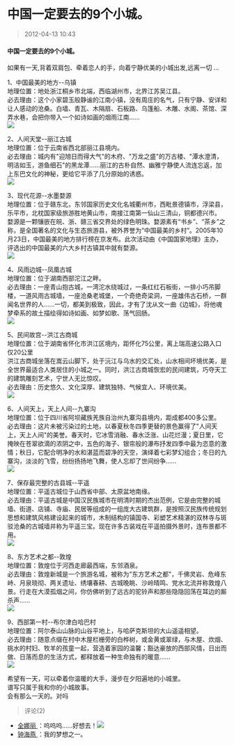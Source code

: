 # 中国一定要去的9个小城。
> 2012-04-13 10:43


#### 中国一定要去的9个小城。

如果有一天,背着双肩包、牵着恋人的手，向着宁静优美的小城出发,远离一切 ...  
  
1、中国最美的地方--乌镇  
地理位置：地处浙江桐乡市北端，西临湖州市，北界江苏吴江县。  
必去理由：这个小家碧玉般静谧的江南小镇，没有周庄的名气，只有宁静、安详和让人感动的沧桑。白墙、青瓦、木隔扇、石板路、乌篷船、木雕、水阁、茶馆、深弄水巷，会把你带入一个如诗如画的烟雨江南......  
[](http://b35.photo.store.qq.com/http_imgload.cgi?/rurl4_b=41e38165a0540d7eb6eb1992e197350fefb5826dd1c57227e2c62d25480e96bb79632a899ca34e5755aaaffdac656d21615e327c34b5fc5623a40c1f654944e1285632f710631bb5b5e44a62f92bd80e5200464d&a=28&b=35)[![](https://pan.4a1801.life/d/Onedrive-4A1801/%E4%B8%AA%E4%BA%BA%E5%BB%BA%E7%AB%99/public/Qzone_wyf/Blogs/images/EF4554C1.webp)](https://pan.4a1801.life/d/Onedrive-4A1801/%E4%B8%AA%E4%BA%BA%E5%BB%BA%E7%AB%99/public/Qzone_wyf/Blogs/images/EF4554C1.webp)  
  
  
2、人间天堂--丽江古城  
地理位置：位于云南省西北部丽江县境内。  
必去理由：城内有"迎旭日而得大气"的木府、"万龙之盛"的万古楼、"潭水澄清，明洁如玉，游鱼细石"的黑龙潭......丽江的古朴自然、幽雅宁静使人流连忘返，加上东巴文化的神秘，更给它平添了几分原始的诱惑。  
[](http://b32.photo.store.qq.com/http_imgload.cgi?/rurl4_b=41e38165a0540d7eb6eb1992e197350fd0d61962a5499beb7b2e66363cdbf93aa4ec5baf05b06fefb6cfe26f2e77685de72fd97a3914df433192e965e10839d5e445c3f57252495c0e8bf9c4d6d3b210a547751a&a=32&b=32)[![](https://pan.4a1801.life/d/Onedrive-4A1801/%E4%B8%AA%E4%BA%BA%E5%BB%BA%E7%AB%99/public/Qzone_wyf/Blogs/images/E88A10E8.webp)](https://pan.4a1801.life/d/Onedrive-4A1801/%E4%B8%AA%E4%BA%BA%E5%BB%BA%E7%AB%99/public/Qzone_wyf/Blogs/images/E88A10E8.webp)  
  
3、现代花源--水墨婺源  
地理位置：位于赣东北，东邻国家历史文化名城衢州市，西毗景德镇市，浮梁县，乐平市，北枕国家级旅游胜地黄山市，南接江南第一仙山三清山，铜都德兴市。  
婺源是一颗镶嵌在皖、浙、赣三省交界处的绿色明珠。婺源素有“书乡”、“茶乡”之称，是全国著名的文化与生态旅游县，被外界誉为“中国最美的乡村”。2005年10月23日，中国最美的地方排行榜在京发布。此次活动由《中国国家地理》主办， 评选出的中国最美的六大乡村古镇其中就有婺源。  
[](http://b31.photo.store.qq.com/http_imgload.cgi?/rurl4_b=41e38165a0540d7eb6eb1992e197350fc819177ce640ea53e60542a3ba3369880af914b2393ab71dcc618e2575fb3db32a03a76f6969ca7dd597ff659dac3c4309dec755272290539fb48251ff54dbcd88b8d7ea&a=35&b=31)[![](https://pan.4a1801.life/d/Onedrive-4A1801/%E4%B8%AA%E4%BA%BA%E5%BB%BA%E7%AB%99/public/Qzone_wyf/Blogs/images/F2877C40.webp)](https://pan.4a1801.life/d/Onedrive-4A1801/%E4%B8%AA%E4%BA%BA%E5%BB%BA%E7%AB%99/public/Qzone_wyf/Blogs/images/F2877C40.webp)  
  
  
4、风雨边城--凤凰古城  
地理位置：位于湖南西部沱江之畔。  
必去理由：一座青山抱古城，一湾沱水绕城过，一条红红石板街，一排小巧吊脚楼，一道风雨古城墙，一座沧桑老城堡，一个奇绝奇梁洞，一座雄伟古石桥，一群闻名世界的人......一切，都美到极致，因此，才有了沈从文一曲《边城》，将他魂梦牵系的故土描绘得如诗如画、如梦如歌、荡气回肠。  
[](http://b28.photo.store.qq.com/http_imgload.cgi?/rurl4_b=41e38165a0540d7eb6eb1992e197350f165879123adae019813fd7187a49e3f4863ce8b0b8f26a26c9bbf92ec4e7728193eaec6f2e4912018c69283bf65e2f0049e3e755d858108f152f7cec58891a12a21b9700&a=36&b=28)[![](https://pan.4a1801.life/d/Onedrive-4A1801/%E4%B8%AA%E4%BA%BA%E5%BB%BA%E7%AB%99/public/Qzone_wyf/Blogs/images/4288DD91.webp)](https://pan.4a1801.life/d/Onedrive-4A1801/%E4%B8%AA%E4%BA%BA%E5%BB%BA%E7%AB%99/public/Qzone_wyf/Blogs/images/4288DD91.webp)  
  
5、民间故宫--洪江古商城  
地理位置：位于湖南省怀化市洪江区境内，距怀化75公里，离上瑞高速公路入口仅20公里  
洪江古商城坐落在嵩云山脚下，处于沅江与乌水的交汇处，山水相间坏境优美，是全世界最适合人类居住的小城之一。同时，洪江古商城恢宏的民间建筑，巧夺天工的建筑雕刻艺术，宁世人无比惊叹。  
必去理由：历史悠久、文化深厚、建筑独特、气候宜人、环境优美。  
[](http://b29.photo.store.qq.com/http_imgload.cgi?/rurl4_b=41e38165a0540d7eb6eb1992e197350f946cb1a16929608053d4da34dc17172b32c138270f604737b19e850f2e4ce981626cb0de87a5371e3d0cd2fdf2e3c1261adac89a8e10e579e836e6cb386ffbacb6a80077&a=32&b=29)[![](https://pan.4a1801.life/d/Onedrive-4A1801/%E4%B8%AA%E4%BA%BA%E5%BB%BA%E7%AB%99/public/Qzone_wyf/Blogs/images/D3139E3B.webp)](https://pan.4a1801.life/d/Onedrive-4A1801/%E4%B8%AA%E4%BA%BA%E5%BB%BA%E7%AB%99/public/Qzone_wyf/Blogs/images/D3139E3B.webp)  
  
  
6、人间天上，天上人间--九寨沟  
地理位置：位于四川省阿坝藏族羌族自治州九寨沟县境内，距成都400多公里。  
必去理由：这片未被污染过的土地，以春夏秋冬四季更替的景色赢得了"人间天上，天上人间"的美誉。春天时，它冰雪消融、春水泛涨、山花烂漫；夏日里，它掩映在苍翠欲滴的浓阴之中，五色的海子、银帘般的瀑布抒发四季中最为恣意的激情；秋日，它配合明净的水和湛蓝而碧净的天空，演绎着七彩梦幻组合；冬日的九寨沟，淡淡的飞雪，纷纷扬扬地飞舞，使人忘却了世间纷争......  
[](http://b28.photo.store.qq.com/http_imgload.cgi?/rurl4_b=41e38165a0540d7eb6eb1992e197350f173ac910879e78eca3567ba37cc7516fb56bc7f558f4f2f846344e7ec55fa1ab54280b2d223e4daf7192a0bb2ff5703970e46ace49152b1a52ff56030e79988a7422fd36&a=35&b=28)[![](https://pan.4a1801.life/d/Onedrive-4A1801/%E4%B8%AA%E4%BA%BA%E5%BB%BA%E7%AB%99/public/Qzone_wyf/Blogs/images/E3596498.webp)](https://pan.4a1801.life/d/Onedrive-4A1801/%E4%B8%AA%E4%BA%BA%E5%BB%BA%E7%AB%99/public/Qzone_wyf/Blogs/images/E3596498.webp)  
  
7、保存最完整的古县城--平遥  
地理位置：平遥古城位于山西省中部、太原盆地南缘。  
必去理由：平遥古城是中国汉民族城市在明清时期的杰出范例，它是由完整的城墙、街道、店铺、寺庙、民居等组成的一组庞大古建筑群，是按照汉民族传统规划思想和建筑风格建设起来的城市，木制结构的镇国寺、彩塑艺术精湛的双林寺与斑驳沧桑的古城墙并称为平遥三宝。现在许多古装戏在平遥拍摄外景时，连布景都不用。  
[](http://b32.photo.store.qq.com/http_imgload.cgi?/rurl4_b=41e38165a0540d7eb6eb1992e197350f22aaacc760b18691656d550796b8647275f7203b9876e44dc1fa78752321838cbcd9c19db304d8d844a2eb7c223acc4781b0894a40836d86fd745c067a6abf501816b1f8&a=35&b=32)[![](https://pan.4a1801.life/d/Onedrive-4A1801/%E4%B8%AA%E4%BA%BA%E5%BB%BA%E7%AB%99/public/Qzone_wyf/Blogs/images/5DD2BC76.gif)](https://pan.4a1801.life/d/Onedrive-4A1801/%E4%B8%AA%E4%BA%BA%E5%BB%BA%E7%AB%99/public/Qzone_wyf/Blogs/images/5DD2BC76.gif)  
  
  
8、东方艺术之都--敦煌  
地理位置：敦煌位于河西走廊最西端，东邻酒泉。  
必去理由：敦煌新城是一个旅游名城，被称为"东方艺术之都"，千佛灵岩、危峰东峙、月泉晓彻、两关遗址、绣壤春耕、古城晚眺、沙岭晴鸣、党水北流并称敦煌八景。行走在大漠孤烟之间，你仿佛听到了远古的驼铃声和那些隐隐回荡在耳边的厮杀声......  
[](http://b35.photo.store.qq.com/http_imgload.cgi?/rurl4_b=41e38165a0540d7eb6eb1992e197350f21a9316b797c1f82b7cf5a74950e92ad4694fa6ed2a8838e50936f66116d96464502ae6fd01b97339ae1f481a13b35069907f0c1f7f3a3adda83b5e1f66413fb25a9e895&a=29&b=35)[![](https://pan.4a1801.life/d/Onedrive-4A1801/%E4%B8%AA%E4%BA%BA%E5%BB%BA%E7%AB%99/public/Qzone_wyf/Blogs/images/D6130A50.webp)](https://pan.4a1801.life/d/Onedrive-4A1801/%E4%B8%AA%E4%BA%BA%E5%BB%BA%E7%AB%99/public/Qzone_wyf/Blogs/images/D6130A50.webp)  
  
9、西部第一村--布尔津白哈巴村  
地理位置：阿尔泰山山脉的山谷平地上，与哈萨克斯坦的大山遥遥相望。  
必去理由：随意点缀在村中木屋栏栅旁的白桦树，或金黄或翠绿，与木屋、炊烟、挑水的村妇、牧羊的孩童一起，营造着家园的温馨；豁达豪放的西部风情，日出而做、日落而息的生活方式，都释放着一种生命独有的暖意......  
[](http://b36.photo.store.qq.com/http_imgload.cgi?/rurl4_b=41e38165a0540d7eb6eb1992e197350fe50c284c8d6f84dade059a101b8de3e3ed6342ba0f94f71b5271721b3965e7fdc67b47a2913b4ca950b452b771114f5373739663ce992baa54f20ef76612e43e3dff3a2e&a=28&b=36)[![](https://pan.4a1801.life/d/Onedrive-4A1801/%E4%B8%AA%E4%BA%BA%E5%BB%BA%E7%AB%99/public/Qzone_wyf/Blogs/images/983135B8.webp)](https://pan.4a1801.life/d/Onedrive-4A1801/%E4%B8%AA%E4%BA%BA%E5%BB%BA%E7%AB%99/public/Qzone_wyf/Blogs/images/983135B8.webp)  
  
  
希望有一天，可以牵着你温暖的大手，漫步在夕阳遍地的小城里。  
谱写只属于我和你的小城故事。  
会有那么一天的。对吗
> 评论(2)


* [全娜丽 ](https://user.qzone.qq.com/874066637)：呜呜呜……好想去！![](https://pan.4a1801.life/d/Onedrive-4A1801/%E4%B8%AA%E4%BA%BA%E5%BB%BA%E7%AB%99/public/Qzone_wyf/Common/images/e154.gif) 
* [钟海燕 ](https://user.qzone.qq.com/2458774378)：我的梦想之一。 